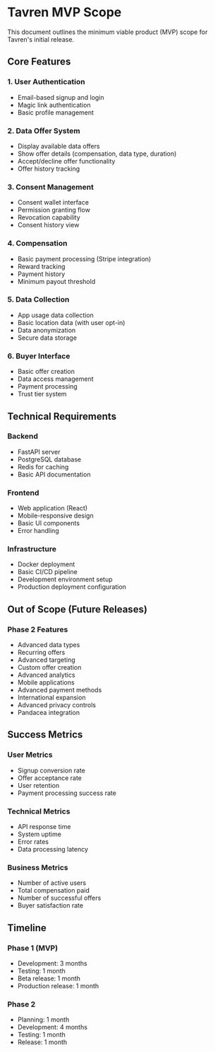 # Tavren MVP Scope

This document outlines the minimum viable product (MVP) scope for Tavren's initial release.

## Core Features

### 1. User Authentication
- Email-based signup and login
- Magic link authentication
- Basic profile management

### 2. Data Offer System
- Display available data offers
- Show offer details (compensation, data type, duration)
- Accept/decline offer functionality
- Offer history tracking

### 3. Consent Management
- Consent wallet interface
- Permission granting flow
- Revocation capability
- Consent history view

### 4. Compensation
- Basic payment processing (Stripe integration)
- Reward tracking
- Payment history
- Minimum payout threshold

### 5. Data Collection
- App usage data collection
- Basic location data (with user opt-in)
- Data anonymization
- Secure data storage

### 6. Buyer Interface
- Basic offer creation
- Data access management
- Payment processing
- Trust tier system

## Technical Requirements

### Backend
- FastAPI server
- PostgreSQL database
- Redis for caching
- Basic API documentation

### Frontend
- Web application (React)
- Mobile-responsive design
- Basic UI components
- Error handling

### Infrastructure
- Docker deployment
- Basic CI/CD pipeline
- Development environment setup
- Production deployment configuration

## Out of Scope (Future Releases)

### Phase 2 Features
- Advanced data types
- Recurring offers
- Advanced targeting
- Custom offer creation
- Advanced analytics
- Mobile applications
- Advanced payment methods
- International expansion
- Advanced privacy controls
- Pandacea integration

## Success Metrics

### User Metrics
- Signup conversion rate
- Offer acceptance rate
- User retention
- Payment processing success rate

### Technical Metrics
- API response time
- System uptime
- Error rates
- Data processing latency

### Business Metrics
- Number of active users
- Total compensation paid
- Number of successful offers
- Buyer satisfaction rate

## Timeline

### Phase 1 (MVP)
- Development: 3 months
- Testing: 1 month
- Beta release: 1 month
- Production release: 1 month

### Phase 2
- Planning: 1 month
- Development: 4 months
- Testing: 1 month
- Release: 1 month 
